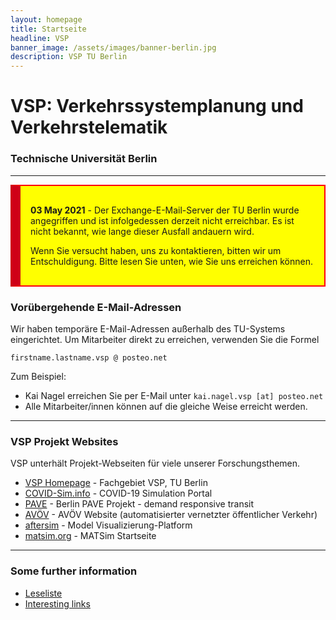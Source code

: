 ```yaml
---
layout: homepage
title: Startseite
headline: VSP
banner_image: /assets/images/banner-berlin.jpg
description: VSP TU Berlin
---
```


# VSP: Verkehrssystemplanung und Verkehrstelematik

### Technische Universität Berlin

---

<div style="background-color: yellow; padding: 1rem 1rem; border: 2px solid red; border-left: 1rem solid #cf0017;">

<p><b>03 May 2021</b> - Der Exchange-E-Mail-Server der TU Berlin wurde angegriffen und ist infolgedessen derzeit nicht erreichbar. Es ist nicht bekannt, wie lange dieser Ausfall andauern wird.</p>

<p>Wenn Sie versucht haben, uns zu kontaktieren, bitten wir um Entschuldigung. Bitte lesen Sie unten, wie Sie uns erreichen können.</p>

</div>

### Vorübergehende E-Mail-Adressen

Wir haben temporäre E-Mail-Adressen außerhalb des TU-Systems eingerichtet. Um Mitarbeiter direkt zu erreichen, verwenden Sie die Formel

`firstname.lastname.vsp @ posteo.net`

Zum Beispiel:

- Kai Nagel erreichen Sie per E-Mail unter `kai.nagel.vsp [at] posteo.net`
- Alle Mitarbeiter/innen können auf die gleiche Weise erreicht werden.

---

### VSP Projekt Websites

VSP unterhält Projekt-Webseiten für viele unserer Forschungsthemen.

- [VSP Homepage](https://www.vsp.tu-berlin.de) - Fachgebiet VSP, TU Berlin
- [COVID-Sim.info](https://covid-sim.info) - COVID-19 Simulation Portal
- [PAVE](https://vsp.berlin/pave) - Berlin PAVE Projekt - demand responsive transit
- [AVÖV](https://vsp.berlin/avoev) - AVÖV Website (automatisierter vernetzter öffentlicher
  Verkehr)
- [aftersim](https://aftersim.github.io) - Model Visualizierung-Platform
- [matsim.org](https://matsim.org) - MATSim Startseite

---

### Some further information

- [Leseliste](/readinglist)
- [Interesting links](/interestinglinks)
